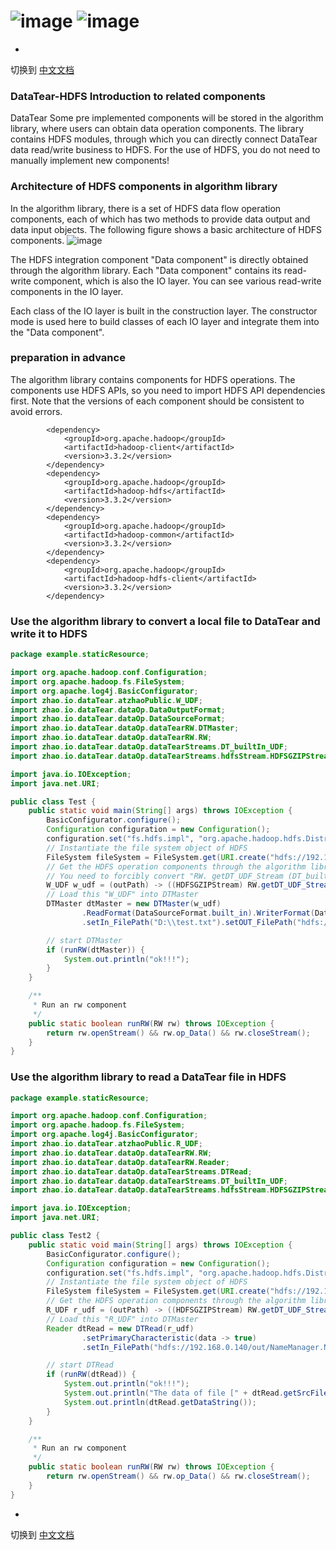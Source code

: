 # ![image](https://user-images.githubusercontent.com/113756063/193497584-972f06fb-3d79-44c6-8e37-8233a8c9b035.png) ![image](https://user-images.githubusercontent.com/113756063/193497644-124c5490-fe9f-4b7e-90e1-831a77a045d2.png)

-

切换到 [中文文档](https://github.com/BeardedManZhao/dataTear/blob/main/KnowledgeDocument/Data%20Tear%20Operation%20HDFS-Chinese.md)

### DataTear-HDFS Introduction to related components

DataTear Some pre implemented components will be stored in the algorithm library, where users can obtain data operation
components. The library contains HDFS modules, through which you can directly connect DataTear data read/write business
to HDFS. For the use of HDFS, you do not need to manually implement new components!

### Architecture of HDFS components in algorithm library

In the algorithm library, there is a set of HDFS data flow operation components, each of which has two methods to
provide data output and data input objects. The following figure shows a basic architecture of HDFS components.
![image](https://user-images.githubusercontent.com/113756063/193497951-230e3aaa-bc04-4cf5-b624-f75586aefa2b.png)

The HDFS integration component "Data component" is directly obtained through the algorithm library. Each "Data
component" contains its read-write component, which is also the IO layer. You can see various read-write components in
the IO layer.

Each class of the IO layer is built in the construction layer. The constructor mode is used here to build classes of
each IO layer and integrate them into the "Data component".

### preparation in advance

The algorithm library contains components for HDFS operations. The components use HDFS APIs, so you need to import HDFS
API dependencies first. Note that the versions of each component should be consistent to avoid errors.

```
        <dependency>
            <groupId>org.apache.hadoop</groupId>
            <artifactId>hadoop-client</artifactId>
            <version>3.3.2</version>
        </dependency>
        <dependency>
            <groupId>org.apache.hadoop</groupId>
            <artifactId>hadoop-hdfs</artifactId>
            <version>3.3.2</version>
        </dependency>
        <dependency>
            <groupId>org.apache.hadoop</groupId>
            <artifactId>hadoop-common</artifactId>
            <version>3.3.2</version>
        </dependency>
        <dependency>
            <groupId>org.apache.hadoop</groupId>
            <artifactId>hadoop-hdfs-client</artifactId>
            <version>3.3.2</version>
        </dependency>
```

### Use the algorithm library to convert a local file to DataTear and write it to HDFS

```java
package example.staticResource;

import org.apache.hadoop.conf.Configuration;
import org.apache.hadoop.fs.FileSystem;
import org.apache.log4j.BasicConfigurator;
import zhao.io.dataTear.atzhaoPublic.W_UDF;
import zhao.io.dataTear.dataOp.DataOutputFormat;
import zhao.io.dataTear.dataOp.DataSourceFormat;
import zhao.io.dataTear.dataOp.dataTearRW.DTMaster;
import zhao.io.dataTear.dataOp.dataTearRW.RW;
import zhao.io.dataTear.dataOp.dataTearStreams.DT_builtIn_UDF;
import zhao.io.dataTear.dataOp.dataTearStreams.hdfsStream.HDFSGZIPStream;

import java.io.IOException;
import java.net.URI;

public class Test {
    public static void main(String[] args) throws IOException {
        BasicConfigurator.configure();
        Configuration configuration = new Configuration();
        configuration.set("fs.hdfs.impl", "org.apache.hadoop.hdfs.DistributedFileSystem");
        // Instantiate the file system object of HDFS
        FileSystem fileSystem = FileSystem.get(URI.create("hdfs://192.168.0.140:8020"), configuration);
        // Get the HDFS operation components through the algorithm library
        // You need to forcibly convert "RW. getDT_UDF_Stream (DT_builtIn_UDF. HDFS_GZIP)" to "HDFSGZIPStream"!
        W_UDF w_udf = (outPath) -> ((HDFSGZIPStream) RW.getDT_UDF_Stream(DT_builtIn_UDF.HDFS_GZIP)).setFileSystem(fileSystem).writeStream(outPath);
        // Load this "W_UDF" into DTMaster
        DTMaster dtMaster = new DTMaster(w_udf)
                .ReadFormat(DataSourceFormat.built_in).WriterFormat(DataOutputFormat.UDT)
                .setIn_FilePath("D:\\test.txt").setOUT_FilePath("hdfs://192.168.0.140/out");

        // start DTMaster
        if (runRW(dtMaster)) {
            System.out.println("ok!!!");
        }
    }

    /**
     * Run an rw component
     */
    public static boolean runRW(RW rw) throws IOException {
        return rw.openStream() && rw.op_Data() && rw.closeStream();
    }
}
```

### Use the algorithm library to read a DataTear file in HDFS

```java
package example.staticResource;

import org.apache.hadoop.conf.Configuration;
import org.apache.hadoop.fs.FileSystem;
import org.apache.log4j.BasicConfigurator;
import zhao.io.dataTear.atzhaoPublic.R_UDF;
import zhao.io.dataTear.dataOp.dataTearRW.RW;
import zhao.io.dataTear.dataOp.dataTearRW.Reader;
import zhao.io.dataTear.dataOp.dataTearStreams.DTRead;
import zhao.io.dataTear.dataOp.dataTearStreams.DT_builtIn_UDF;
import zhao.io.dataTear.dataOp.dataTearStreams.hdfsStream.HDFSGZIPStream;

import java.io.IOException;
import java.net.URI;

public class Test2 {
    public static void main(String[] args) throws IOException {
        BasicConfigurator.configure();
        Configuration configuration = new Configuration();
        configuration.set("fs.hdfs.impl", "org.apache.hadoop.hdfs.DistributedFileSystem");
        // Instantiate the file system object of HDFS
        FileSystem fileSystem = FileSystem.get(URI.create("hdfs://192.168.0.140:8020"), configuration);
        // Get the HDFS operation components through the algorithm library
        R_UDF r_udf = (outPath) -> ((HDFSGZIPStream) RW.getDT_UDF_Stream(DT_builtIn_UDF.HDFS_GZIP)).setFileSystem(fileSystem).readStream(outPath);
        // Load this "R_UDF" into DTMaster
        Reader dtRead = new DTRead(r_udf)
                .setPrimaryCharacteristic(data -> true)
                .setIn_FilePath("hdfs://192.168.0.140/out/NameManager.NDT");

        // start DTRead
        if (runRW(dtRead)) {
            System.out.println("ok!!!");
            System.out.println("The data of file [" + dtRead.getSrcFile() + "] are as follows");
            System.out.println(dtRead.getDataString());
        }
    }

    /**
     * Run an rw component
     */
    public static boolean runRW(RW rw) throws IOException {
        return rw.openStream() && rw.op_Data() && rw.closeStream();
    }
}
```

-

切换到 [中文文档](https://github.com/BeardedManZhao/dataTear/blob/main/KnowledgeDocument/Data%20Tear%20Operation%20HDFS-Chinese.md)
